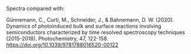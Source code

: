 Spectra compared with:

Günnemann, C., Curti, M., Schneider, J., & Bahnemann, D. W. (2020). Dynamics of photoinduced bulk and surface reactions involving semiconductors characterized by time resolved spectroscopy techniques (2015-2018). Photochemistry, 47, 122-158. https://doi.org/10.1039/9781788016520-00122
